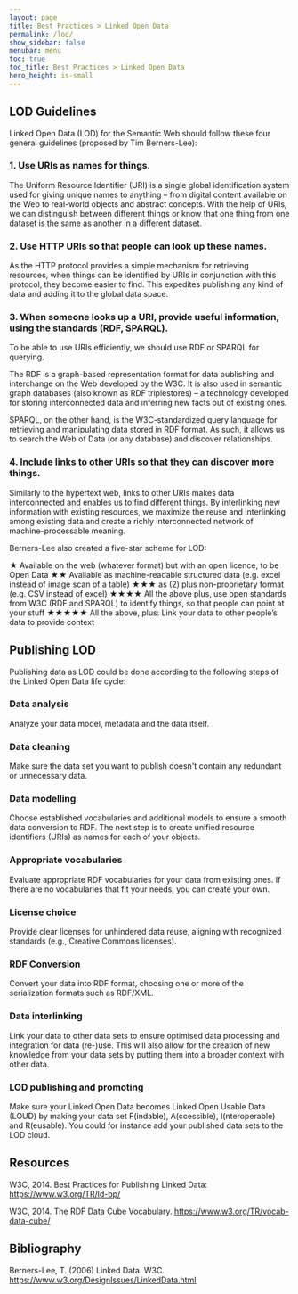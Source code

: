 ```yaml
---
layout: page
title: Best Practices > Linked Open Data
permalink: /lod/
show_sidebar: false
menubar: menu
toc: true
toc_title: Best Practices > Linked Open Data
hero_height: is-small
---
```


## LOD Guidelines

Linked Open Data (LOD) for the Semantic Web should follow these four general guidelines (proposed by Tim Berners-Lee):

### 1. Use URIs as names for things.
The Uniform Resource Identifier (URI) is a single global identification system used for giving unique names to anything – from digital content available on the Web to real-world objects and abstract concepts. With the help of URIs, we can distinguish between different things or know that one thing from one dataset is the same as another in a different dataset.

### 2. Use HTTP URIs so that people can look up these names.
As the HTTP protocol provides a simple mechanism for retrieving resources, when things can be identified by URIs in conjunction with this protocol, they become easier to find. This expedites publishing any kind of data and adding it to the global data space.

### 3. When someone looks up a URI, provide useful information, using the standards (RDF, SPARQL).
To be able to use URIs efficiently, we should use RDF or SPARQL for querying.

The RDF is a graph-based representation format for data publishing and interchange on the Web developed by the W3C. It is also used in semantic graph databases (also known as RDF triplestores) – a technology developed for storing interconnected data and inferring new facts out of existing ones.

SPARQL, on the other hand, is the W3C-standardized query language for retrieving and manipulating data stored in RDF format. As such, it allows us to search the Web of Data (or any database) and discover relationships.

### 4. Include links to other URIs so that they can discover more things.
Similarly to the hypertext web, links to other URIs makes data interconnected and enables us to find different things. By interlinking new information with existing resources, we maximize the reuse and interlinking among existing data and create a richly interconnected network of machine-processable meaning.

Berners-Lee also created a five-star scheme for LOD:

★	Available on the web (whatever format) but with an open licence, to be Open Data
★★	Available as machine-readable structured data (e.g. excel instead of image scan of a table)
★★★	as (2) plus non-proprietary format (e.g. CSV instead of excel)
★★★★	All the above plus, use open standards from W3C (RDF and SPARQL) to identify things, so that people can point at your stuff
★★★★★	All the above, plus: Link your data to other people’s data to provide context
 

## Publishing LOD

Publishing data as LOD could be done according to the following steps of the Linked Open Data life cycle:

### Data analysis
Analyze your data model, metadata and the data itself.

### Data cleaning
Make sure the data set you want to publish doesn't contain any redundant or unnecessary data.

### Data modelling
Choose established vocabularies and additional models to ensure a smooth data conversion to RDF. The next step is to create unified resource identifiers (URIs) as names for each of your objects. 

### Appropriate vocabularies
Evaluate appropriate RDF vocabularies for your data from existing ones. If there are no vocabularies that fit your needs, you can create your own.

### License choice
Provide clear licenses for unhindered data reuse, aligning with recognized standards (e.g., Creative Commons licenses).

### RDF Conversion
Convert your data into RDF format, choosing one or more of the serialization formats such as RDF/XML.

### Data interlinking
Link your data to other data sets to ensure optimised data processing and integration for data (re-)use. This will also allow for the creation of new knowledge from your data sets by putting them into a broader context with other data.

### LOD publishing and promoting
Make sure your Linked Open Data becomes Linked Open Usable Data (LOUD) by making your data set F(indable), A(ccessible), I(nteroperable) and R(eusable). You could for instance add your published data sets to the LOD cloud.


## Resources

W3C, 2014. Best Practices for Publishing Linked Data: [<u>https://www.w3.org/TR/ld-bp/</u>](https://www.w3.org/TR/ld-bp/)

W3C, 2014. The RDF Data Cube Vocabulary. [<u>https://www.w3.org/TR/vocab-data-cube/</u>](https://www.w3.org/TR/vocab-data-cube/)
 

## Bibliography

Berners-Lee, T. (2006) Linked Data. W3C. [<u>https://www.w3.org/DesignIssues/LinkedData.html </u>](https://www.w3.org/DesignIssues/LinkedData.html)
